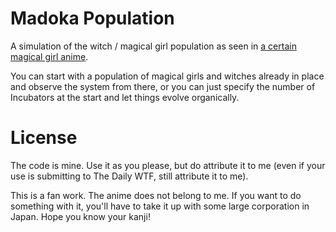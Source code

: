 # Madoka Population

A simulation of the witch / magical girl population as seen in [a certain magical girl anime](http://en.wikipedia.org/wiki/Puella_Magi_Madoka_Magica).

You can start with a population of magical girls and witches already in place and observe the system from there, or you can just specify the number of Incubators at the start and let things evolve organically.

# License

The code is mine. Use it as you please, but do attribute it to me (even if
your use is submitting to The Daily WTF, still attribute it to me).

This is a fan work. The anime does not belong to me. If you want to do something with it, you'll have to take it up with some large corporation in Japan. Hope you know your kanji!
